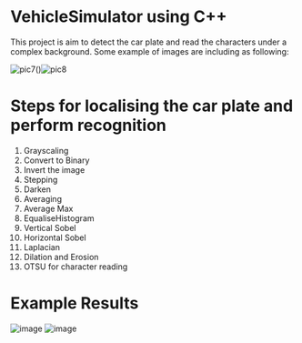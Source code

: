 # VehicleSimulator using C++

This project is aim to detect the car plate and read the characters under a complex background. 
Some example of images are including as following:

![pic7](https://user-images.githubusercontent.com/85697619/203473974-7dce6a0e-0b70-4de8-803e-44e16a16e520.jpg)()![pic8](https://user-images.githubusercontent.com/85697619/203473976-62ee2df0-00ca-4fcc-a51c-19ad57345689.jpg)

# Steps for localising the car plate and perform recognition
1. Grayscaling
2. Convert to Binary
3. Invert the image
4. Stepping 
5. Darken
6. Averaging
7. Average Max
8. EqualiseHistogram
9. Vertical Sobel
10. Horizontal Sobel
11. Laplacian 
12. Dilation and Erosion
13. OTSU for character reading

# Example Results
![image](https://user-images.githubusercontent.com/85697619/203477862-fdde4fa2-8b93-4893-b72c-a8cd402de263.png)
![image](https://user-images.githubusercontent.com/85697619/203478227-1534f75f-2e6c-4880-90ab-ce5e52391845.png)
